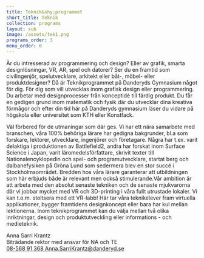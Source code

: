 ```yaml
---
title: Teknik&shy;programmet
short_title: Teknik
collection: programs
layout: sub
image: /assets/tek1.png
programs_order: 3
menu_order: 0
---
```


Är du intresserad av programmering och design? Eller av grafik, smarta designlösningar, VR, AR, spel och datorer? Ser du en framtid som civilingenjör, spelutvecklare, arkitekt eller båt-, möbel- eller produktdesigner? Då är Teknikprogrammet på Danderyds Gymnasium något för dig. 
För dig som vill utvecklas inom grafisk design eller programmering.  Du arbetar med designprocesser från konceptidé till färdig produkt. Du får en gedigen grund inom matematik och fysik där du utvecklar dina kreativa förmågor och efter din tid här på Danderyds gymnasium läser du vidare på högskola eller universitet som KTH eller Konstfack. 

Väl förbered för de utmaningar som där ges. Vi har ett nära samarbete med branschen, våra 100% behöriga lärare har gedigna bakgrunder, bl.a som forskare, lektorer, utvecklare, ingenjörer och företagare. Några har t.ex. varit delaktiga i produktionen av Battlefield2, andra har forskat inom Surface Science i Japan, varit läromedelsförfattare, skrivit texter till Nationalencyklopedin och spel- och programutvecklare, startat berg och dalbanefysiken på Gröna Lund som sedermera blev en stor succé i Stockholmsområdet. Bredden hos våra lärare garanterar att utbildningen som här erbjuds både är relevant men också stimulerande.Vår ambition är att arbeta med den absolut senaste tekniken och de senaste mjukvarorna där vi jobbar mycket med VR och 3D-printing i våra fullt utrustade lokaler. Vi kan t.o.m. stoltsera med ett VR-labb! Här tar våra teknikelever fram virtuella applikationer, bygger framtidens designkoncept eller bara har kul mellan lektionerna.  Inom teknikprogrammet kan du välja mellan två olika inriktningar, design och produktutveckling eller informations - och medieteknik.

<div class="profile">
	<div class="profile__info">
		<div class="profile__title">Anna Sarri Krantz</div>
		<div>Biträdande rektor med ansvar för NA och TE</div>
		<a class="profile__link" href="tel:08-568 91 368">
			08-568 91 368
		</a>
		<a class="profile__link" href="mailto:anna.sarrikrantz@danderyd.se">
			Anna.SarriKrantz@danderyd.se
		</a>
	</div>
</div>
